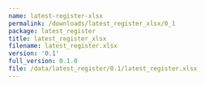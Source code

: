 ```yaml
---
name: latest-register-xlsx
permalink: /downloads/latest_register_xlsx/0_1
package: latest_register
title: latest_register_xlsx
filename: latest_register.xlsx
version: '0.1'
full_version: 0.1.0
file: /data/latest_register/0.1/latest_register.xlsx
---
```


